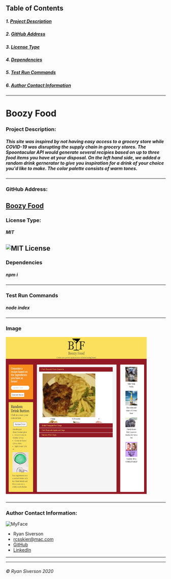 ## Table of Contents
##### 1. [Project Description](#Project-Description)
##### 2. [GitHub Address](#GitHub-Address)
##### 3. [License Type](#License-Type)
##### 4. [Dependencies](#Dependencies)
##### 5. [Test Run Commands](#Test-Run-Commands)
##### 6. [Author Contact Information](#Author-Contact-Information)
---
# **Boozy Food**

### **Project Description:**
##### This site was inspired by not having easy access to a grocery store while COVID-19 was disrupting the supply chain in grocery stores. The Spoontacular API would generate several recipies based on up to three food items you have at your disposal. On the left hand side, we added a random drink gernerator to give you inspiration for a drink of your choice you'd like to make. The color palette consists of warm tones.
---
### **GitHub Address:**
[Boozy Food](https://github.com/rysiphoto/Boozy-Food)
---
### **License Type:**
##### MIT
![MIT License](https://img.shields.io/badge/license-MIT-green)
---
### **Dependencies**
##### npm i
---
### **Test Run Commands**
##### node index
---
### **Image**
<img src="images/BoozyFood.png" height="495px" width="444px">

##### 


---
### **Author Contact Information:**
![MyFace](https://avatars3.githubusercontent.com/u/61304775?s=150&u=d99beab884a1c29674dba64712a08086272d692b&v=4)
* Ryan Siverson
* rcsskier@mac.com
* [GitHub](https://github.com/rysiphoto)
* [LinkedIn](https://www.linkedin.com/in/ryan-siverson-695b5a32/)

---
---
###### © Ryan Siverson 2020
